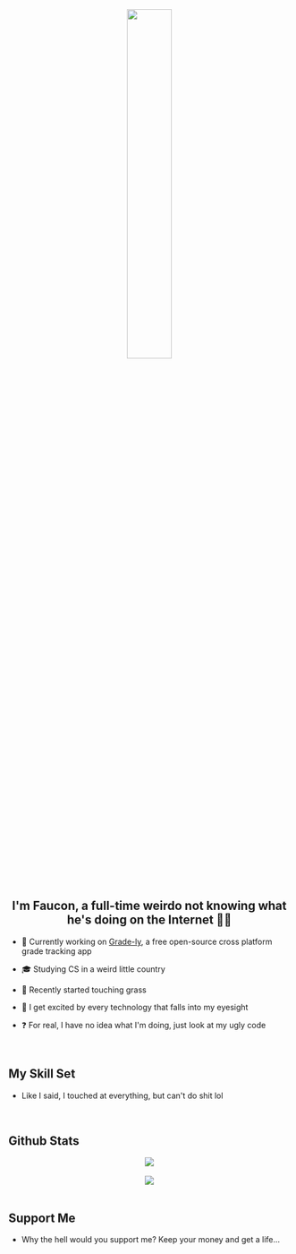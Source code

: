 <div align="center">
<img src="https://rishavanand.github.io/static/images/greetings.gif" align="center" style="width: 40%" />
</div>    

## <div align="center">I'm Faucon, a full-time weirdo not knowing what he's doing on the Internet 🤷‍♂️</div>  
  

- 🔭 Currently working on [Grade-ly](https://github.com/NightDreamGames/Grade.ly), a free open-source cross platform grade tracking app  
  

- 🎓 Studying CS in a weird little country  
  

- 🌱 Recently started touching grass


- 🤔 I get excited by every technology that falls into my eyesight  
  

- ❓ For real, I have no idea what I'm doing, just look at my ugly code  
  

<br/>  


## My Skill Set  
- Like I said, I touched at everything, but can't do shit lol  
  

<br/>  


## Github Stats  
<div align="center"><img src="https://github-readme-stats.vercel.app/api?username=FauconSpartiate&show_icons=true&count_private=true&hide_border=true" align="center" /></div>  

<br/>  

<div align="center"><img src="https://spotify-github-profile.vercel.app/api/view?uid=ljhehfpnh9q4q47mc872sqsjx&cover_image=false&theme=default&show_offline=false&bar_color=53b14f&bar_color_cover=true" /></div>  

<br/>  

## Support Me  
- Why the hell would you support me? Keep your money and get a life...  

<br />
